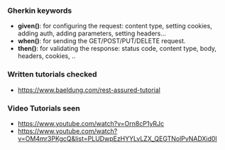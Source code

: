 ### Gherkin keywords

- **given()**: for configuring the request: content type, setting cookies, adding auth, adding parameters, setting
  headers...
- **when()**: for sending the GET/POST/PUT/DELETE request.
- **then()**: for validating the response: status code, content type, body, headers, cookies, ..

### Written tutorials checked

- https://www.baeldung.com/rest-assured-tutorial

### Video Tutorials seen

- https://www.youtube.com/watch?v=Orn8cP1yRJc
- https://www.youtube.com/watch?v=OM4mr3PKgcQ&list=PLUDwpEzHYYLvLZX_QEGTNolPvNADXid0I